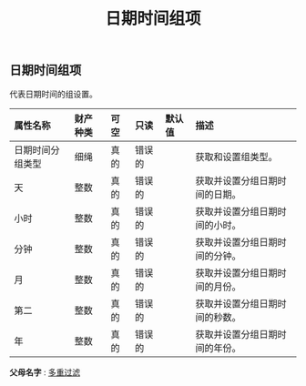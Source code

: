 ﻿---
title: 日期时间组项
second_title: Aspose.Cells Cloud Documen
type: docs
url: /zh/specification/model/datetimegroupitem/
description: Aspose.Cells 云模型规范：DateTimeGroupItem。轻松处理 Excel 和其他电子表格文档，具有打开、生成、编辑、拆分、合并、比较和转换等功能
kwords: Excel，Office，电子表格，云 REST API，DateTimeGroupItem
weight: 50
---
## **日期时间组项**

代表日期时间的组设置。

|属性名称|财产种类|可空|只读|默认值|描述|
|:- |:- |:- |:- |:- |:- |
|日期时间分组类型|细绳|真的|错误的||获取和设置组类型。|
|天|整数|真的|错误的||获取并设置分组日期时间的日期。|
|小时|整数|真的|错误的||获取并设置分组日期时间的小时。|
|分钟|整数|真的|错误的||获取并设置分组日期时间的分钟。|
|月|整数|真的|错误的||获取并设置分组日期时间的月份。|
|第二|整数|真的|错误的||获取并设置分组日期时间的秒数。|
|年|整数|真的|错误的||获取并设置分组日期时间的年份。|

**父母名字** : [多重过滤](/specification/model/multiplefilter)

